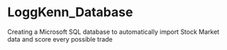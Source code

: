 # LoggKenn_Database
Creating a Microsoft SQL database to automatically import Stock Market data and score every possible trade 
